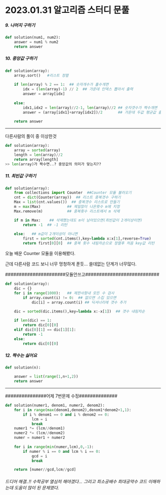 # 2023.01.31 알고리즘 스터디 문풀

##### 9. 나머지 구하기

```python
def solution(num1, num2):
    answer = num1 % num2
    return answer
```

##### 10. 중앙값 구하기

```python
def solution(array):
    array.sort()   #리스트 정렬
    
    if len(array) % 2 == 1:  ## 숫자개수가 홀수개면
        idx = (len(array)-1) // 2  ## 가운데 인덱스 뽑아서 출력
        answer = array[idx]
    
    else:
        idx1,idx2 = len(array)//2-1, len(array)//2 ## 숫자갯수가 짝수개면
        answer = (array[idx1]+array[idx2])/2       ## 가운데 두값 평균값 출력
    
    return answer

```

---

다른사람의 풀이 중 이상한것

```python
def solution(array):
    array = sorted(array)
    length = len(array)//2
    return array[length]
>> len(array)가 짝수면..? 중앙값의 의미가 맞는지??
```

##### 11. 최빈값 구하기

```python
def solution(array):
    from collections import Counter  ##Counter 모듈 불러오기
    cnt = dict(Counter(array))  ## 리스트 중복갯수 구하기
    Max = list(cnt.values())  ## 중복갯수 리스트로 만들기
    m = max(Max)            ## 제일많이 나온횟수 m에 지정
    Max.remove(m)           ## 중복횟수 리스트에서 m 삭제

    if m in Max:    ## 삭제했는데도 m이 남아있으면(최빈값이 2개이상이면)
        return -1  ## -1 리턴
    
    else:   ## m값이 2개이상이 아니면
        first = sorted(cnt.items(),key=lambda x:x[1],reverse=True)
        return first[0][0]  ## 중복 횟수 내림차순으로 정렬후 처음 key값 리턴
```

오늘 배운 Counter 모듈을 이용해봤다. 

근데 다른사람 코드 보니 너무 멍청하게 푼듯... 쓸데없는 단계가 너무많다.

######################모듈안쓰고###########################

```python
def solution(array):
    dic = {}
    for i in range(1000):   ## 제한사항내 모든 수 검사
        if array.count(i) != 0:  ## 없으면 스킵 있으면
            dic[i] = array.count(i) ## 딕셔너리에 갯수 추가
    
    dic = sorted(dic.items(),key=lambda x:-x[1])  ## 갯수 내림차순

    if len(dic) == 1:   
        return dic[0][0]
    elif dic[0][1] == dic[1][1]:
        return -1
    else:
        return dic[0][0]
```

##### 12. 짝수는 싫어요

```python
def solution(n):

    answer = list(range(1,n+1,2))
    return answer
```

---

###############어제 7번문제 수정##############

```python
def solution(numer1, denom1, numer2, denom2):
    for i in range(max(denom1,denom2),denom1*denom2+1,1):
        if i % denom1 == 0 and i % denom2 == 0:
            lcm = i
            break
    numer1 *= (lcm//denom1)
    numer2 *= (lcm//denom2)
    numer = numer1 + numer2
    
    for i in range(min(numer,lcm),0,-1):
        if numer % i == 0 and lcm % i == 0:
            gcd = i
            break

    return [numer//gcd,lcm//gcd]
```

###### 드디어 해결..!! 수학공부 열심히 해야겠다... 그리고 최소공배수 최대공약수 코드 이해하는데 도움이 많이 된 문제였다.


